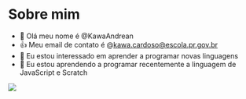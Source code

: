 # Sobre mim
- 👋 Olá meu nome é @KawaAndrean
- :+1: Meu email de contato é @kawa.cardoso@escola.pr.gov.br
- 👀 Eu estou interessado em aprender a programar novas linguagens
- 🌱 Eu estou aprendendo a programar recentemente a linguagem de JavaScript e Scratch

<a href="https://instagram.com/kawa_andrean" target="_blank"><img src="https://img.shields.io/badge/-Instagram-%23E4405F?style=for-the-badge&logo=instagram&logoColor=white" target="_blank"></a>
